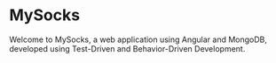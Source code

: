 # MySocks

Welcome to MySocks, a web application using Angular and MongoDB, developed using Test-Driven and Behavior-Driven Development.
